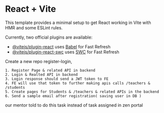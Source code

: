 # React + Vite

This template provides a minimal setup to get React working in Vite with HMR and some ESLint rules.

Currently, two official plugins are available:

- [@vitejs/plugin-react](https://github.com/vitejs/vite-plugin-react/blob/main/packages/plugin-react/README.md) uses [Babel](https://babeljs.io/) for Fast Refresh
- [@vitejs/plugin-react-swc](https://github.com/vitejs/vite-plugin-react-swc) uses [SWC](https://swc.rs/) for Fast Refresh

Create a new repo register-login,

    1. Register Page & related API in backend
    2. Login & Realted API in backend
    3. Login response should send a JWT token to FE
    4. FE will use that token to further making apis calls /teachers & /students
    5. Create pages for Students & /teachers & related APIs in the backend
    6. Send a sample email after registration( saving user in DB )
   our mentor told to do this task instead of task assigned in zen portal